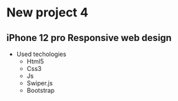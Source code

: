 # New project 4 
##  iPhone 12 pro Responsive web design 
* Used techologies 
  *  Html5
  *  Css3
  *  Js
  *  Swiper.js
  *  Bootstrap
